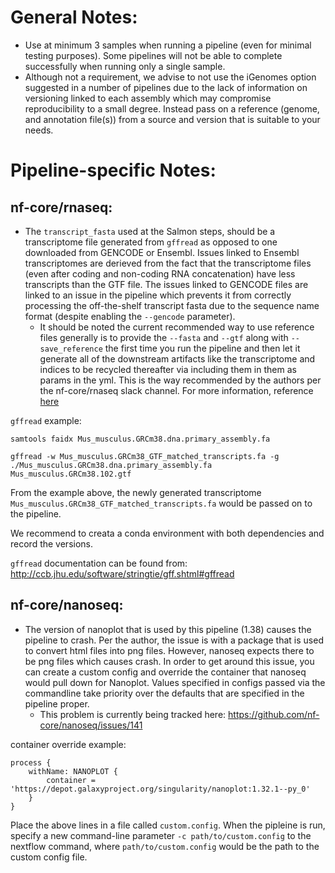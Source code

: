 # General Notes:
* Use at minimum 3 samples when running a pipeline (even for minimal testing purposes). Some pipelines will not be able to complete successfully when running only a single sample.
* Although not a requirement, we advise to not use the iGenomes option suggested in a number of pipelines due to the lack of information on versioning linked to each assembly which may compromise reproducibility to a small degree. Instead pass on a reference (genome, and annotation file(s)) from a source and version that is suitable to your needs.

# Pipeline-specific Notes:
## nf-core/rnaseq:
* The `transcript_fasta` used at the Salmon steps, should be a transcriptome file generated from `gffread` as opposed to one downloaded from GENCODE or Ensembl. Issues linked to Ensembl transcriptomes are derieved from the fact that the transcriptome files (even after coding and non-coding RNA concatenation) have less transcripts than the GTF file. The issues linked to GENCODE files are linked to an issue in the pipeline which prevents it from correctly processing the off-the-shelf transcript fasta due to the sequence name format (despite enabling the `--gencode` parameter).
    * It should be noted the current recommended way to use reference files generally is to provide the `--fasta` and `--gtf` along with `--save_reference` the first time you run the pipeline and then let it generate all of the downstream artifacts like the transcriptome and indices to be recycled thereafter via including them in them as params in the yml. This is the way recommended by the authors per the nf-core/rnaseq slack channel. For more information, reference [here](https://nfcore.slack.com/archives/CE8SSJV3N/p1642698848229000)

`gffread` example:

```
samtools faidx Mus_musculus.GRCm38.dna.primary_assembly.fa

gffread -w Mus_musculus.GRCm38_GTF_matched_transcripts.fa -g ./Mus_musculus.GRCm38.dna.primary_assembly.fa Mus_musculus.GRCm38.102.gtf
```

From the example above, the newly generated transcriptome `Mus_musculus.GRCm38_GTF_matched_transcripts.fa` would be passed on to the pipeline.

We recommend to creata a conda environment with both dependencies and record the versions.

`gffread` documentation can be found from: http://ccb.jhu.edu/software/stringtie/gff.shtml#gffread

## nf-core/nanoseq:
* The version of nanoplot that is used by this pipeline (1.38) causes the pipeline to crash. Per the author, the issue is with a package that is used to convert html files into png files. However, nanoseq expects there to be png files which causes crash. In order to get around this issue, you can create a custom config and override the container that nanoseq would pull down for Nanoplot. Values specified in configs passed via the commandline take priority over the defaults that are specified in the pipeline proper.
    * This problem is currently being tracked here: https://github.com/nf-core/nanoseq/issues/141

container override example:
```
process {
    withName: NANOPLOT {
        container = 'https://depot.galaxyproject.org/singularity/nanoplot:1.32.1--py_0'
    }
}
```
Place the above lines in a file called `custom.config`. When the pipleine is run, specify a new command-line parameter `-c path/to/custom.config` to the nextflow command, where `path/to/custom.config` would be the path to the custom config file.

